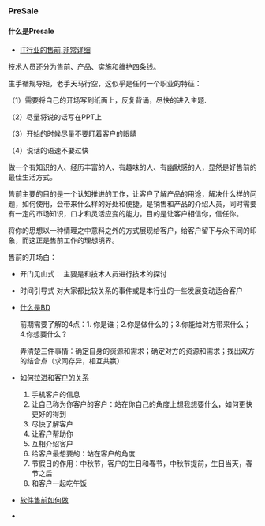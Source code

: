 ### PreSale

#### 什么是Presale

- [IT行业的售前,非常详细](https://www.cnblogs.com/beautiful-code/p/7082772.html)

技术人员还分为售前、产品、实施和维护四条线。

生手循规导矩，老手天马行空，这似乎是任何一个职业的特征：

  （1）需要将自己的开场写到纸面上，反复背诵，尽快的进入主题.
  
  （2）尽量将说的话写在PPT上

  （3）开始的时候尽量不要盯着客户的眼睛

  （4）说话的语速不要过快

做一个有知识的人、经历丰富的人、有趣味的人、有幽默感的人，显然是好售前的最佳生活方式。

售前主要的目的是一个认知推进的工作，让客户了解产品的用途，解决什么样的问题，如何使用，会带来什么样的好处和便捷。是销售和产品的介绍人员，同时需要有一定的市场知识，口才和灵活应变的能力。目的是让客户相信你，信任你。

将你的思想以一种情理之中意料之外的方式展现给客户，给客户留下与众不同的印象，而这正是售前工作的理想境界。

售前的开场白：

  - 开门见山式：
    主要是和技术人员进行技术的探讨
  - 时间引导式
    对大家都比较关系的事件或是本行业的一些发展变动适合客户

- [什么是BD](https://www.cnblogs.com/beautiful-code/p/7082772.html)
  
  前期需要了解的4点：1. 你是谁；2.你是做什么的；3.你能给对方带来什么；4.你想要什么？

  弄清楚三件事情：确定自身的资源和需求；确定对方的资源和需求；找出双方的结合点（求同存异，相互共赢）

- [如何拉进和客户的关系](https://www.zhihu.com/question/20344206/answer/21442577)
  1. 手机客户的信息
  2. 让自己称为你客户的客户：站在你自己的角度上想我想要什么，如何更快更好的得到
  3. 尽快了解客户
  4. 让客户帮助你
  5. 互相介绍客户
  6. 给客户最想要的：站在客户的角度
  7. 节假日的作用：中秋节，客户的生日和春节，中秋节提前，生日当天，春节之后
  8. 和客户一起吃午饭
- [软件售前如何做](https://wenku.baidu.com/view/8f3602344afe04a1b171de56.html)
- 
